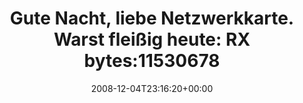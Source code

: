 ---
retweeted: false
source: <a href="http://twitter.com" rel="nofollow">Twitter Web Client</a>
entities:
  hashtags: []
  symbols: []
  user_mentions: []
  urls: []
display_text_range:
- '0'
- '120'
favorite_count: '0'
id_str: '1039110585'
truncated: false
retweet_count: '0'
id: '1039110585'
created_at: Thu Dec 04 23:16:20 +0000 2008
favorited: false
full_text: 'Gute Nacht, liebe Netzwerkkarte. Warst fleißig heute: RX bytes:115306784876
  (107.3 GB)  TX bytes:723203969960 (673.5 GB)'
lang: de
tags:
- pesos/twitter
date: '2008-12-04T23:16:20+00:00'
src: https://twitter.com/bascht/status/1039110585
original_url: https://twitter.com/bascht/status/1039110585
type: twitter_tweet
text: 'Gute Nacht, liebe Netzwerkkarte. Warst fleißig heute: RX bytes:115306784876
  (107.3 GB)  TX bytes:723203969960 (673.5 GB)'
title: 'Gute Nacht, liebe Netzwerkkarte. Warst fleißig heute: RX bytes:11530678'

---